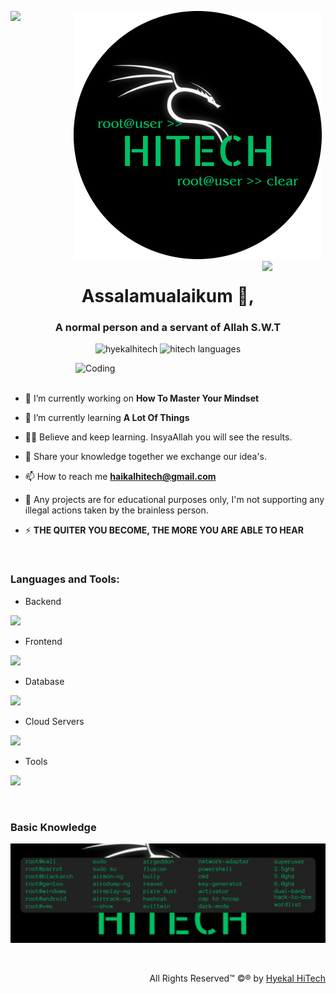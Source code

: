 ![logo](hitech-logo.png)
<img align="left" src="https://user-images.githubusercontent.com/65187002/144930161-2f783401-8d27-4fdf-a2f7-cc0ba32f1f1f.gif" width="20%" style="display:inline;"><img align="right" src="https://user-images.githubusercontent.com/65187002/144930161-2f783401-8d27-4fdf-a2f7-cc0ba32f1f1f.gif" width="20%" style="display:inline;">

<h1 align="center">Assalamualaikum 👋,</h1>
<h3 align="center">A normal person and a servant of Allah S.W.T</h3>

<p align="center"> 
 <img src="https://komarev.com/ghpvc/?username=hyekalhitech97&label=Profile%20views&color=0e75b6&style=flat" alt="hyekalhitech" /> 
 <img src="https://img.shields.io/badge/Languages-Python | Java | PHP | Typescript | Node | React -green.svg" alt="hitech languages" />
<!--  <img alt="Profile followers" src="https://img.shields.io/github/followers/hyekalhitech"> -->
</p>

<img align="right" alt="Coding" width="400" src="https://media2.giphy.com/media/v1.Y2lkPTc5MGI3NjExZGppYWhiOWlncXpmZjdwMnJ0OW16czRpc3hlaTBsNmQzcTdzbzhuYSZlcD12MV9pbnRlcm5hbF9naWZfYnlfaWQmY3Q9Zw/hun4DFmfnDId3lid5b/giphy.gif">
<br><br>

- 🔭 I’m currently working on **How To Master Your Mindset**

- 🌱 I’m currently learning **A Lot Of Things**

- 👨‍💻 Believe and keep learning. InsyaAllah you will see the results.

- 💬 Share your knowledge together we exchange our idea's.

- 📫 How to reach me **haikalhitech@gmail.com**

- 📄 Any projects are for educational purposes only, I'm not supporting any illegal actions taken by the brainless person.

- ⚡ **THE QUITER YOU BECOME, THE MORE YOU ARE ABLE TO HEAR**

<br>

<h3 align="left">Languages and Tools:</h3>

- Backend
<p align="left">
  <a href="https://skillicons.dev">
    <img src="https://skillicons.dev/icons?i=php,laravel,java,nodejs,py,spring,ruby,flask,fastapi,django" />
  </a>
</p>

- Frontend
<p align="left">
  <a href="https://skillicons.dev">
    <img src="https://skillicons.dev/icons?i=js,react,tailwind,ts,boostrap" />
  </a>
</p>

- Database
<p align="left">
  <a href="https://skillicons.dev">
    <img src="https://skillicons.dev/icons?i=mongodb,mysql,postgresql" />
  </a>
</p>

- Cloud Servers
<p align="left">
  <a href="https://skillicons.dev">
    <img src="https://skillicons.dev/icons?i=azure,aws,gcp,firebase" />
  </a>
</p>

- Tools
<p align="left">
  <a href="https://skillicons.dev">
    <img src="https://skillicons.dev/icons?i=git,docker,figma,linux,idea,vscode,postman,termius,dbeaver,putty" />
  </a>
</p>
<br/>

<h3 align="left">Basic Knowledge</h3>

![logo](root@kali.png)

<br>
<p align="right" > All Rights Reserved™ ©® by <a href="https://github.com/hyekalhitech/GitTest">Hyekal HiTech</a></p>